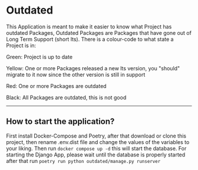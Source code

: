 # Outdated

This Application is meant to make it easier to know what Project has outdated Packages, Outdated Packages are Packages that have gone out of Long Term Support (short lts). There is a colour-code to what state a Project is in:

Green: Project is up to date

Yellow: One or more Packages released a new lts version, you "should" migrate to it now since the other version is still in support

Red: One or more Packages are outdated

Black: All Packages are outdated, this is not good

---

## How to __start__ the __application__?

First install Docker-Compose and Poetry, after that download or clone this project, then rename .env.dist file and change the values of the variables to your liking. Then run ```docker compose up -d``` this will start the database.
For starting the Django App, please wait until the database is properly started after that run ```poetry run python outdated/manage.py runserver```
